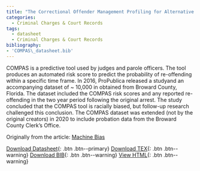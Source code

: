 ```yaml
---
title: "The Correctional Offender Management Profiling for Alternative Sanctions (COMPAS)"
categories:
  - Criminal Charges & Court Records
tags:
  - datasheet
  - Criminal Charges & Court Records
bibliography:
- 'COMPAS\_datasheet.bib'
---
```


COMPAS is a predictive tool used by judges and parole officers. The tool produces an automated risk score to predict the probability of re-offending within a specific time frame. In 2016, ProPublica released a studyand an accompanying dataset of ~ 10,000 in obtained from Broward County, Florida. The dataset included the COMPAS risk scores and any reported re-offending in the two year period following the original arrest. The study concluded that the COMPAS tool is racially biased, but follow-up research challenged this conclusion. The COMPAS dataset was extended (not by the original creators) in 2020 to include probation data from the Broward County Clerk’s Office. 

Originally from the article: [Machine Bias](https://www.propublica.org/article/machine-bias-risk-assessments-in-criminal-sentencing)

[Download Datasheet](/assets/Datasheets/COMPAS.pdf){: .btn .btn--primary}
[Download TEX](/assets/Datasheets_Source/COMPAS_datasheet.tex){: .btn .btn--warning}
[Download BIB](/assets/Datasheets_Source/COMPAS_datasheet.bib){: .btn .btn--warning}
[View HTML](/assets/Datasheets_Html/COMPAS_datasheet.tex.html){: .btn .btn--warning}


